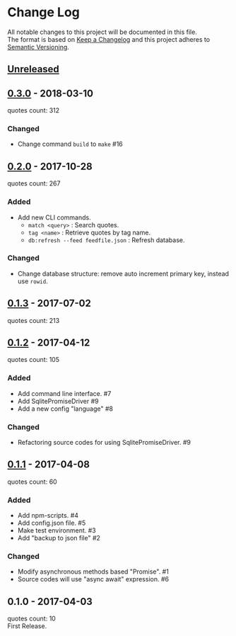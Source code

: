 # Change Log

All notable changes to this project will be documented in this file.  
The format is based on [Keep a Changelog](http://keepachangelog.com/)
and this project adheres to [Semantic Versioning](http://semver.org/).

## [Unreleased]

## [0.3.0] - 2018-03-10

quotes count: 312

### Changed

- Change command `build` to `make` #16

## [0.2.0] - 2017-10-28

quotes count: 267

### Added

- Add new CLI commands.
  - `match <query>` : Search quotes.
  - `tag <name>` : Retrieve quotes by tag name.
  - `db:refresh --feed feedfile.json` : Refresh database.

### Changed

- Change database structure: remove auto increment primary key, instead use `rowid`.

## [0.1.3] - 2017-07-02

quotes count: 213

## [0.1.2] - 2017-04-12

quotes count: 105

### Added

- Add command line interface. #7
- Add SqlitePromiseDriver #9
- Add a new config "language" #8

### Changed

- Refactoring source codes for using SqlitePromiseDriver. #9

## [0.1.1] - 2017-04-08

quotes count: 60

### Added

- Add npm-scripts. #4
- Add config.json file. #5
- Make test environment. #3
- Add "backup to json file" #2

### Changed

- Modify asynchronous methods based "Promise". #1
- Source codes will use "async await" expression. #6

## 0.1.0 - 2017-04-03

quotes count: 10  
First Release.

[Unreleased]: https://github.com/archco/wise-quotes/compare/v0.3.0...master
[0.3.0]: https://github.com/archco/wise-quotes/compare/v0.2.0...v0.3.0
[0.2.0]: https://github.com/archco/wise-quotes/compare/v0.1.3...v0.2.0
[0.1.3]: https://github.com/archco/wise-quotes/compare/v0.1.2...v0.1.3
[0.1.2]: https://github.com/archco/wise-quotes/compare/v0.1.1...v0.1.2
[0.1.1]: https://github.com/archco/wise-quotes/compare/v0.1.0...v0.1.1
